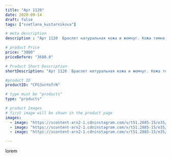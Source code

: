 ```yaml
---
title: "Арт 1120"
date: 2020-09-14
draft: false
tags: ["svetlana_kustarnikova"]

# meta description
description : "Арт 1120  Браслет натуральная кожа и жемчуг. Кожа темно серого цвета. Застежка тогл."

# product Price
price: "3000"
priceBefore: "3600.0"

# Product Short Description
shortDescription: "Арт 1120  Браслет натуральная кожа и жемчуг. Кожа темно серого цвета. Застежка тогл."

#product ID
productID: "CFG3xnYofrN"

# type must be "products"
type: "products"

# product Images
# first image will be shown in the product page
images:
  - image: "https://scontent-arn2-1.cdninstagram.com/v/t51.2885-15/e35/119601277_1028449564276423_7551915740743032781_n.jpg?se=7&tp=1&_nc_ht=scontent-arn2-1.cdninstagram.com&_nc_cat=107&_nc_ohc=AdmIvfyZeswAX_MhEMp&oh=1a9f50b0160693df0085d9fceccf48fc&oe=606C3086&ig_cache_key=MjM5Nzg0OTE0NTMzNDQyMjc5Mw%3D%3D.2"
  - image: "https://scontent-arn2-1.cdninstagram.com/v/t51.2885-15/e35/119483564_752774488616478_3221800263104088064_n.jpg?se=8&tp=1&_nc_ht=scontent-arn2-1.cdninstagram.com&_nc_cat=106&_nc_ohc=_eh4SJemFVkAX87EShg&oh=304c50b5ad1ddf891abc715df82a9e65&oe=606CE1B4&ig_cache_key=MjM5Nzg0OTE0NTMxNzcxMjIzMw%3D%3D.2"
  - image: "https://scontent-arn2-1.cdninstagram.com/v/t51.2885-15/e35/119447376_748452022666137_6774115484341068454_n.jpg?se=8&tp=1&_nc_ht=scontent-arn2-1.cdninstagram.com&_nc_cat=109&_nc_ohc=mBgUVA1Cxv0AX_zt8sn&oh=ec96f4bfbdda9b06470c0fbbdfd9c871&oe=606A92B8&ig_cache_key=MjM5Nzg0OTE0NTMyNjA4MzY4Ng%3D%3D.2"

---
```

lorem
